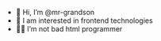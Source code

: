 - 👋 Hi, I’m @mr-grandson
- 👀 I am interested in frontend technologies
- 👨‍💻 I’m not bad html programmer
